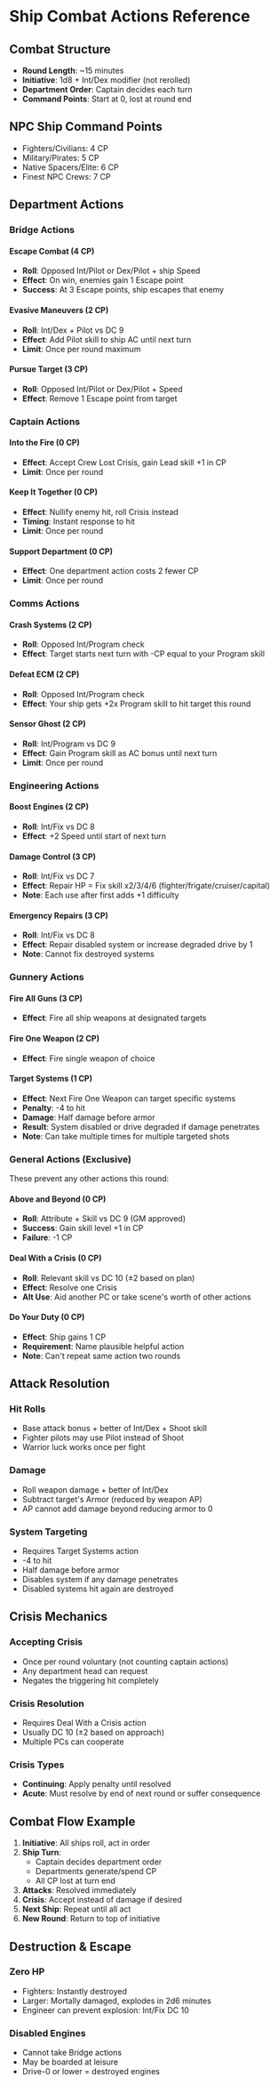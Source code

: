 # Ship Combat Actions Reference

## Combat Structure

- **Round Length**: ~15 minutes
- **Initiative**: 1d8 + Int/Dex modifier (not rerolled)
- **Department Order**: Captain decides each turn
- **Command Points**: Start at 0, lost at round end

## NPC Ship Command Points
- Fighters/Civilians: 4 CP
- Military/Pirates: 5 CP  
- Native Spacers/Elite: 6 CP
- Finest NPC Crews: 7 CP

## Department Actions

### Bridge Actions

#### Escape Combat (4 CP)
- **Roll**: Opposed Int/Pilot or Dex/Pilot + ship Speed
- **Effect**: On win, enemies gain 1 Escape point
- **Success**: At 3 Escape points, ship escapes that enemy

#### Evasive Maneuvers (2 CP)
- **Roll**: Int/Dex + Pilot vs DC 9
- **Effect**: Add Pilot skill to ship AC until next turn
- **Limit**: Once per round maximum

#### Pursue Target (3 CP)  
- **Roll**: Opposed Int/Pilot or Dex/Pilot + Speed
- **Effect**: Remove 1 Escape point from target

### Captain Actions

#### Into the Fire (0 CP)
- **Effect**: Accept Crew Lost Crisis, gain Lead skill +1 in CP
- **Limit**: Once per round

#### Keep It Together (0 CP)
- **Effect**: Nullify enemy hit, roll Crisis instead
- **Timing**: Instant response to hit
- **Limit**: Once per round

#### Support Department (0 CP)
- **Effect**: One department action costs 2 fewer CP
- **Limit**: Once per round

### Comms Actions

#### Crash Systems (2 CP)
- **Roll**: Opposed Int/Program check
- **Effect**: Target starts next turn with -CP equal to your Program skill

#### Defeat ECM (2 CP)
- **Roll**: Opposed Int/Program check
- **Effect**: Your ship gets +2x Program skill to hit target this round

#### Sensor Ghost (2 CP)
- **Roll**: Int/Program vs DC 9
- **Effect**: Gain Program skill as AC bonus until next turn
- **Limit**: Once per round

### Engineering Actions

#### Boost Engines (2 CP)
- **Roll**: Int/Fix vs DC 8
- **Effect**: +2 Speed until start of next turn

#### Damage Control (3 CP)
- **Roll**: Int/Fix vs DC 7
- **Effect**: Repair HP = Fix skill x2/3/4/6 (fighter/frigate/cruiser/capital)
- **Note**: Each use after first adds +1 difficulty

#### Emergency Repairs (3 CP)
- **Roll**: Int/Fix vs DC 8  
- **Effect**: Repair disabled system or increase degraded drive by 1
- **Note**: Cannot fix destroyed systems

### Gunnery Actions

#### Fire All Guns (3 CP)
- **Effect**: Fire all ship weapons at designated targets

#### Fire One Weapon (2 CP)
- **Effect**: Fire single weapon of choice

#### Target Systems (1 CP)
- **Effect**: Next Fire One Weapon can target specific systems
- **Penalty**: -4 to hit
- **Damage**: Half damage before armor
- **Result**: System disabled or drive degraded if damage penetrates
- **Note**: Can take multiple times for multiple targeted shots

### General Actions (Exclusive)

These prevent any other actions this round:

#### Above and Beyond (0 CP)
- **Roll**: Attribute + Skill vs DC 9 (GM approved)
- **Success**: Gain skill level +1 in CP
- **Failure**: -1 CP

#### Deal With a Crisis (0 CP)
- **Roll**: Relevant skill vs DC 10 (±2 based on plan)
- **Effect**: Resolve one Crisis
- **Alt Use**: Aid another PC or take scene's worth of other actions

#### Do Your Duty (0 CP)
- **Effect**: Ship gains 1 CP
- **Requirement**: Name plausible helpful action
- **Note**: Can't repeat same action two rounds

## Attack Resolution

### Hit Rolls
- Base attack bonus + better of Int/Dex + Shoot skill
- Fighter pilots may use Pilot instead of Shoot
- Warrior luck works once per fight

### Damage
- Roll weapon damage + better of Int/Dex
- Subtract target's Armor (reduced by weapon AP)
- AP cannot add damage beyond reducing armor to 0

### System Targeting
- Requires Target Systems action
- -4 to hit
- Half damage before armor
- Disables system if any damage penetrates
- Disabled systems hit again are destroyed

## Crisis Mechanics

### Accepting Crisis
- Once per round voluntary (not counting captain actions)
- Any department head can request
- Negates the triggering hit completely

### Crisis Resolution  
- Requires Deal With a Crisis action
- Usually DC 10 (±2 based on approach)
- Multiple PCs can cooperate

### Crisis Types
- **Continuing**: Apply penalty until resolved
- **Acute**: Must resolve by end of next round or suffer consequence

## Combat Flow Example

1. **Initiative**: All ships roll, act in order
2. **Ship Turn**:
   - Captain decides department order
   - Departments generate/spend CP
   - All CP lost at turn end
3. **Attacks**: Resolved immediately
4. **Crisis**: Accept instead of damage if desired
5. **Next Ship**: Repeat until all act
6. **New Round**: Return to top of initiative

## Destruction & Escape

### Zero HP
- Fighters: Instantly destroyed
- Larger: Mortally damaged, explodes in 2d6 minutes
- Engineer can prevent explosion: Int/Fix DC 10

### Disabled Engines
- Cannot take Bridge actions
- May be boarded at leisure
- Drive-0 or lower = destroyed engines